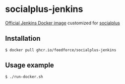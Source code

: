 # socialplus-jenkins

[Official Jenkins Docker image](https://hub.docker.com/_/jenkins/) customized for [socialplus](https://socialplus.jp/)

## Installation

    $ docker pull ghcr.io/feedforce/socialplus-jenkins

## Usage example

    $ ./run-docker.sh
